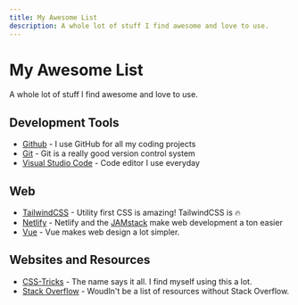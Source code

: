 ```yaml
---
title: My Awesome List
description: A whole lot of stuff I find awesome and love to use.
---
```


# My Awesome List

A whole lot of stuff I find awesome and love to use.

## Development Tools

- [Github](https://github.com/) - I use GitHub for all my coding projects
- [Git](https://git-scm.com/) - Git is a really good version control system
- [Visual Studio Code](https://code.visualstudio.com/) - Code editor I use everyday
## Web

- [TailwindCSS](https://tailwindcss.com/) - Utility first CSS is amazing! TailwindCSS is 🔥
- [Netlify](https://www.netlify.com/) - Netlify and the [JAMstack](https://jamstack.org/what-is-jamstack/) make web development a ton easier
- [Vue](https://vuejs.org/) - Vue makes web design a lot simpler.

## Websites and Resources

- [CSS-Tricks](https://css-tricks.com/) - The name says it all. I find myself using this a lot.
- [Stack Overflow](https://stackoverflow.com/) - Woudln't be a list of resources without Stack Overflow.

